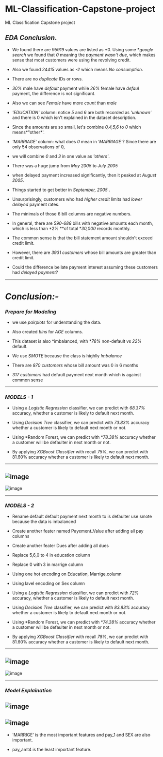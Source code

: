 # ML-Classification-Capstone-project
ML Classification Capstone project
## *EDA Conclusion*.
* We found there are *95919* values are listed as *0. Using some **google search* we found that *0*  meaning the *payment wasn't due*, which makes sense that most customers were using the revolving credit.
* Also we found *24415* values as *-2* which means *No consumption*.

* There are no *duplicate* IDs or rows.

* *30%* male have *default* payment while *26%* female have *defaul* payment, the difference is not significant.

* Also we can see *Female* have more *count* than *male*
* *'EDUCATION'* column: notice *5* and *6* are both recorded as *'unknown'* and there is 0 which isn't explained in the dataset description. 

* Since the amounts are so small, let's combine *0,4,5,6* to *0* which means*"other*'.

* *'MARRIAGE'* column: what does *0* mean in *'MARRIAGE'*? Since there are only  54 observations of 0, 

* we will combine *0* and *3* in one value as *'others'*.
* There was a huge jump from *May 2005*  to *July 2005* 

* when delayed payment increased significantly, then it peaked at *August 2005*.

* Things started to get better in *September, 2005* .

* Unsurprisingly, customers who had *higher credit* limits had *lower delayed* payment rates.
*  The minimals of those 6 bill columns are negative numbers. 

* In general, there are *590-688* bills with negative amounts each month, which is less than *2% **of total **30,000* records monthly.

* The common sense is that the bill statement amount shouldn't exceed credit limit.

*  However, there are *3931 customers* whose bill amounts are greater than credit limit. 

* Could the difference be late payment interest assuming these customers had *delayed payment*?

---

# *Conclusion:-*


### *Prepare for Modeling*

* we use *pairplots* for understanding the data.

* Also created *bins* for *AGE* columns.

* This dataset is also *imbalanced, with **78%* non-default vs *22%* default.

* We use *SMOTE* because the class is highlly *Imbalance*

* There are *870 customers* whose bill amount was 0 in 6 months

* *317* *customers* had default payment next month which is against common sense

---




### *MODELS - 1*

* Using a *Logistic Regression* classifier, we can predict with *68.37%* accuracy, whether a customer is likely to default next month.

* Using *Decision Tree* classifier, we can predict with *73.83%* accuracy whether a customer is likely to default next month or not.

* Using *Random Forest, we can predict with **78.38%* accuracy whether a customer will be defaulter in next month or not.

* By applying *XGBoost Classifier* with recall *75%*, we can predict with 81.60% accuracy whether a customer is likely to default next month.
---
![image](https://user-images.githubusercontent.com/112492310/208240496-a7d5a09a-53c5-4f99-b770-3451ce5f6bce.png)
---
![image](https://user-images.githubusercontent.com/112492310/208240537-67056714-2c22-422d-935f-21dd59e3065c.png)

---
### *MODELS - 2*

* Rename default default payment next month to is defaulter
use smote because the data is imbalanced

* Create another feater named Payement_Value after adding all pay columns
* Create another feater Dues after adding all dues
* Replace 5,6,0 to 4 in education column
* Replace 0 with 3 in marrige column
* Using one hot encoding on Education, Marrige,column
* Using lavel encoding on  Sex column

* Using a *Logistic Regression* classifier, we can predict with *72%* accuracy, whether a customer is likely to default next month.

* Using *Decision Tree* classifier, we can predict with *83.83%* accuracy whether a customer is likely to default next month or not.

* Using *Random Forest, we can predict with **74.38%* accuracy whether a customer will be defaulter in next month or not.

* By applying *XGBoost Classifier* with recall *78%*, we can predict with 81.60% accuracy whether a customer is likely to default next month.
---
![image](https://user-images.githubusercontent.com/112492310/208240366-a01116f6-fe9f-46a9-a011-6b009b137146.png)
---

![image](https://user-images.githubusercontent.com/112492310/208240465-c2ccf98c-cbdb-418e-9f50-e75d7dc163f1.png)

---
### *Model Explaination*
![image](https://user-images.githubusercontent.com/112492310/208240574-4c4dd49b-43e8-4314-96eb-7508f933c196.png)
---
![image](https://user-images.githubusercontent.com/112492310/208240601-5ebaa969-eb13-4b47-ba3e-c83c8353340f.png)
---
* 'MARRIGE' is the most important features and pay_1 and SEX are also important.

* pay_amt4 is the least important feature.
